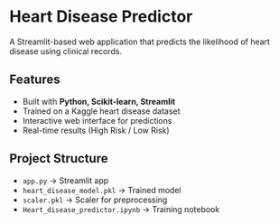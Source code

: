 #  Heart Disease Predictor

A Streamlit-based web application that predicts the likelihood of heart disease using clinical records.

##  Features
- Built with **Python, Scikit-learn, Streamlit**
- Trained on a Kaggle heart disease dataset
- Interactive web interface for predictions
- Real-time results (High Risk / Low Risk)

##  Project Structure
- `app.py` → Streamlit app
- `heart_disease_model.pkl` → Trained model
- `scaler.pkl` → Scaler for preprocessing
- `Heart_disease_predictor.ipynb` → Training notebook
